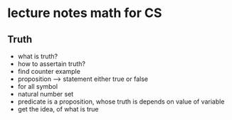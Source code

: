 # lecture notes math for CS

## Truth
- what is truth?
- how to assertain truth?
- find counter example
- proposition --> statement either true or false
- for all symbol
- natural number set
- predicate is a proposition, whose truth is depends on value of variable
- get the idea, of what is true

